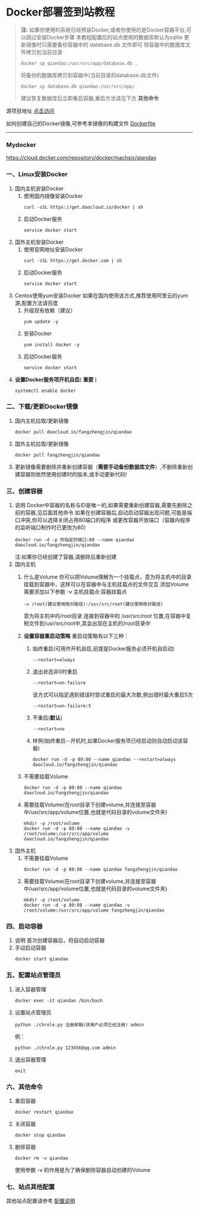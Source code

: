 # Docker部署签到站教程

> **注:**
> 如果你使用的系统已经预装Docker,或者你使用的是Docker容器平台,可以跳过安装Docker步骤
> 本教程配置后的站点使用的数据库默认为sqlite
> 更新镜像时只需要备份容器中的 database.db 文件即可
> 将容器中的数据库文件拷贝到当前目录
> ```
> docker cp qiandao:/usr/src/app/database.db .
> ```
> 将备份的数据库拷贝到容器中(当前目录的database.db文件)
> ```
> docker cp database.db qiandao:/usr/src/app/
> ```
> 建议恢复数据库后立即重启容器,重启方法请见下方 **其他命令**

源项目地址 [点击访问][1]

如何创建自己的Docker镜像,可参考本镜像的构建文件 [Dockerfile][3]

***

### Mydocker
https://cloud.docker.com/repository/docker/machsix/qiandao

### 一、Linux安装Docker
1. 国内主机安装Docker
    1. 使用国内镜像安装Docker
        ```
        curl -sSL https://get.daocloud.io/docker | sh
        ```
    2. 启动Docker服务
        ```
    	service docker start
        ```
2. 国外主机安装Docker
	1. 使用官网地址安装Docker
	    ```
		curl -sSL https://get.docker.com | sh
		```
	2. 启动Docker服务
	    ```
		service docker start
        ```
3. Centos使用yum安装Docker
	如果在国内使用该方式,推荐使用阿里云的yum源,配置方法请百度
	1. 升级现有依赖（建议）
	    ```
		yum update -y
		```
	2. 安装Docker
		```
        yum install docker -y
        ```
    3. 启动Docker服务
        ```
		service docker start
		```
4. **设置Docker服务项开机自启**( **重要** )
    ```
    systemctl enable docker
    ```

### 二、下载/更新Docker镜像

1. 国内主机拉取/更新镜像
    ```
	docker pull daocloud.io/fangzhengjin/qiandao
	```
2. 国外主机拉取/更新镜像
	```
    docker pull fangzhengjin/qiandao
    ```
3. 更新镜像需要删除并重新创建容器（**需要手动备份数据库文件**）,不删除重新创建容器则依然使用创建时的版本,或手动更新代码!

### 三、创建容器
1. 说明
	Docker中容器的名称与ID是唯一的,如果需要重新创建容器,需要先删除之前的容器,见后面其他命令
	如果在创建容器后,自动启动容器出现问题,可能是端口冲突,你可以选择关闭占用80端口的程序
	或更改容器开放端口（容器内程序的监听端口制作时已更改为80）
	```
	docker run -d -p 你指定的端口:80 --name qiandao daocloud.io/fangzhengjin/qiandao
	```
	注:如果你已经创建了容器,请删除后重新创建
2. 国内主机
	1. 什么是Volume
		你可以把Volume理解为一个挂载点，意为将主机中的目录挂载到容器中，这样可以在容器中与主机挂载点的文件交互
		添加Volume需要添加以下参数
		-v 主机挂载点:容器挂载点
		```
		-v /root(建议使用绝对路径):/usr/src/root(建议使用绝对路径)
		```
		意为将主机中的/root目录 连接到容器中的 /usr/src/root 位置,在容器中复制文件到/usr/src/root中,其会出现在主机的/root目录中

	2. **设置容器重启动策略**
	    重启动策略有以下三种：
        1. 始终重启(可用作开机自启,前提是Docker服务必须开机自启动)
            ```
            --restart=always
            ```
        2. 退出状态非0时重启
            ```
            --restart=on-failure
            ```
            该方式可以指定遇到错误时尝试重启的最大次数,例出错时最大重启5次
            ```
            --restart=on-failure:5
            ```
        3. 不重启(**默认**)
            ```
            --restart=no
            ```
		4. 样例(始终重启--开机时,如果Docker服务项已经启动则自动启动该容器)
		    ```
		    docker run -d -p 80:80 --name qiandao --restart=always daocloud.io/fangzhengjin/qiandao
	        ```
	3. 不需要挂载Volume
	    ```
		docker run -d -p 80:80 --name qiandao daocloud.io/fangzhengjin/qiandao
	    ```
	4. 需要挂载Volume(在root目录下创建volume,并连接至容器中/usr/src/app/volume位置,也就是代码目录的volume文件夹)
	    ```
		mkdir -p /root/volume
		docker run -d -p 80:80 --name qiandao -v /root/volume:/usr/src/app/volume daocloud.io/fangzhengjin/qiandao
		```
3. 国外主机
	1. 不需要挂载Volume
	    ```
		docker run -d -p 80:80 --name qiandao fangzhengjin/qiandao
	    ```
	2. 需要挂载Volume(在root目录下创建volume,并连接至容器中/usr/src/app/volume位置,也就是代码目录的volume文件夹)
	    ```
		mkdir -p /root/volume
		docker run -d -p 80:80 --name qiandao -v /root/volume:/usr/src/app/volume fangzhengjin/qiandao
		```

### 四、启动容器
1. 说明
	首次创建容器后，将自动启动容器
2. 手动启动容器
	```
    docker start qiandao
    ```

### 五、配置站点管理员
1. 进入容器管理
    ```
    docker exec -it qiandao /bin/bash
    ```
2. 设置站点管理员
    ```
	python ./chrole.py 注册邮箱(该用户必须已经注册) admin
	```
	例：
	```
	python ./chrole.py 123456@qq.com admin
	```
3. 退出容器管理
    ```
	exit
	```

### 六、其他命令
1. 重启容器
    ```
	docker restart qiandao
	```
2. 关闭容器
    ```
	docker stop qiandao
	```
3. 删除容器
    ```
	docker rm -v qiandao
	```
    使用参数 -v 的作用是为了确保删除容器自动创建的Volume
### 七、站点其他配置

其他站点配置请参考 [配置说明][2]

[1]:https://github.com/binux/qiandao
[2]:https://github.com/binux/qiandao/blob/master/README.md
[3]:https://github.com/fangzhengjin/qiandao/blob/master/Dockerfile
